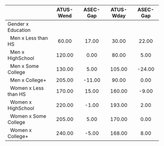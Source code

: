 
|                      |    ATUS-Wend |     ASEC-Gap |    ATUS-Wday |     ASEC-Gap |
| -------------------- | :----------: | :----------: | :----------: | :----------: |
| Gender x Education   |              |              |              |              |
| &nbsp;&nbsp;Men x Less than HS |        60.00 |        17.00 |        30.00 |        22.00 |
| &nbsp;&nbsp;Men x HighSchool |       120.00 |         0.00 |        80.00 |         5.00 |
| &nbsp;&nbsp;Men x Some College |       130.00 |         5.00 |       105.00 |       -24.00 |
| &nbsp;&nbsp;Men x College+ |       205.00 |       -11.00 |        90.00 |         0.00 |
| &nbsp;&nbsp;Women x Less than HS |       170.00 |        15.00 |       160.00 |        -9.00 |
| &nbsp;&nbsp;Women x HighSchool |       220.00 |        -1.00 |       193.00 |         2.00 |
| &nbsp;&nbsp;Women x Some College |       205.00 |         5.00 |       170.00 |         0.00 |
| &nbsp;&nbsp;Women x College+ |       240.00 |        -5.00 |       168.00 |         8.00 |

